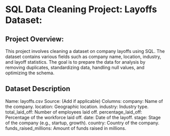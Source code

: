 # SQL Data Cleaning Project: Layoffs Dataset:

## Project Overview:
This project involves cleaning a dataset on company layoffs using SQL. The dataset contains various fields such as company name, location, industry, and layoff statistics. The goal is to prepare the data for analysis by removing duplicates, standardizing data, handling null values, and optimizing the schema.

## Dataset Description
Name: layoffs.csv
Source: (Add if applicable)
Columns:
company: Name of the company.
location: Geographic location.
industry: Industry type.
total_laid_off: Number of employees laid off.
percentage_laid_off: Percentage of the workforce laid off.
date: Date of the layoff.
stage: Stage of the company (e.g., startup, growth).
country: Country of the company.
funds_raised_millions: Amount of funds raised in millions.
